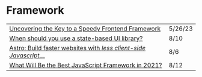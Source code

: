 # Framework

|                                                                                                                                                              |         |
| ------------------------------------------------------------------------------------------------------------------------------------------------------------ | ------- |
| [Uncovering the Key to a Speedy Frontend Framework](https://codingpastor.dev/uncovering-the-key-to-a-speedy-frontend-framework)                              | 5/26/23 |
| [When should you use a state-based UI library?](https://gomakethings.com/when-should-you-use-a-state-based-ui-library/)                                      | 8/10    |
| [Astro: Build faster websites with _less client-side Javascript_](https://astro.build/)\_\_                                                                  | 8/6     |
| [What Will Be the Best JavaScript Framework in 2021?](https://medium.com/better-programming/what-will-be-the-best-javascript-framework-in-2021-da4582268419) | 8/12    |
